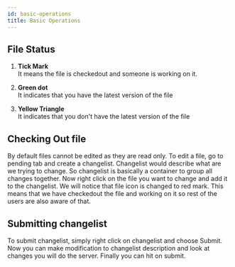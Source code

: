 ```yaml
---
id: basic-operations
title: Basic Operations
---
```


## File Status

1. **Tick Mark**  
It means the file is checkedout and someone is working on it.

2. **Green dot**  
It indicates that you have the latest version of the file

3. **Yellow Triangle**  
It indicates that you don't have the latest version of the file

## Checking Out file

By default files cannot be edited as they are read only. To edit a file, go to pending tab
and create a changelist. Changelist would describe what are we trying to change.
So changelist is basically a container to group all changes together. Now right click on the
file you want to change and add it to the changelist. We will notice that file icon is changed
to red mark. This means that we have checkedout the file and working on it so rest of the users
are also aware of that.

## Submitting changelist

To submit changelist, simply right click on changelist and choose Submit. Now you can make 
modification to changelist description and look at changes you will do the server. Finally
you can hit on submit. 

